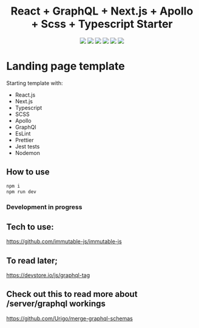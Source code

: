 <h1 align="center">React + GraphQL + Next.js + Apollo + Scss + Typescript Starter</h1>

<p align="center">
  <a href="https://www.typescriptlang.org/" target="_blank"><img src="https://img.shields.io/badge/Typescript-v3.7.2-blue.svg?logo=TypeScript"></a>
  <a href="https://nextjs.org/" target="_blank"><img src="https://img.shields.io/badge/Next.js-v9.1.1-blueviolet.svg"></a>
  <a href="https://reactjs.org/" target="_blank"><img src="https://img.shields.io/badge/React-v16.10.2-%238DD6F9.svg?logo=React"></a>
  <a href="https://graphql.org/" target="_blank"><img src="https://img.shields.io/badge/GraphQL-v14.5.8-ff69b4.svg?logo=GraphQL"></a>
  <a href="https://github.com/prettier/prettier" target="_blank"><img src="https://img.shields.io/badge/styled_with-prettier-ff69b4.svg"></a>
  <a href="https://github.com/codica2" target="_blank"><img src="https://img.shields.io/badge/licence-MIT-green.svg" /></a>
</p>


# Landing page template

Starting template with:

- React.js
- Next.js
- Typescript
- SCSS
- Apollo
- GraphQl
- EsLint
- Prettier
- Jest tests
- Nodemon

## How to use

```javascript
npm i
npm run dev
```

### Development in progress

## Tech to use:

https://github.com/immutable-js/immutable-js

## To read later;

https://devstore.io/js/graphql-tag

## Check out this to read more about /server/graphql workings

https://github.com/Urigo/merge-graphql-schemas
